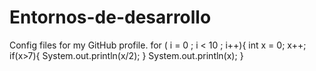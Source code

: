 # Entornos-de-desarrollo
Config files for my GitHub profile.
for ( i = 0 ; i < 10 ; i++){
    int x = 0;
    x++;
    if(x>7){
        System.out.println(x/2);
    }
    System.out.println(x);
}
